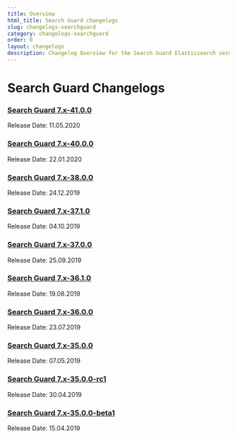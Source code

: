 ```yaml
---
title: Overview
html_title: Search Guard changelogs
slug: changelogs-searchguard
category: changelogs-searchguard
order: 0
layout: changelogs
description: Changelog Overview for the Search Guard Elasticsearch security plugin. Protect your data from any unauthorized access.
---
```


<!--- Copyright 2020 floragunn GmbH -->

# Search Guard Changelogs

### [Search Guard 7.x-41.0.0](../_changelogs/changelog_searchguard_7_x_41_0_0.md)

Release Date: 11.05.2020

### [Search Guard 7.x-40.0.0](../_changelogs/changelog_searchguard_7_x_40_0_0.md)

Release Date: 22.01.2020

### [Search Guard 7.x-38.0.0](../_changelogs/changelog_searchguard_7_x_38_0_0.md)

Release Date: 24.12.2019

### [Search Guard 7.x-37.1.0](../_changelogs/changelog_searchguard_7_x_37_1_0.md)

Release Date: 04.10.2019

### [Search Guard 7.x-37.0.0](../_changelogs/changelog_searchguard_7_x_37_0_0.md)

Release Date: 25.09.2019

### [Search Guard 7.x-36.1.0](../_changelogs/changelog_searchguard_7_x_36_1_0.md)

Release Date: 19.08.2019

### [Search Guard 7.x-36.0.0](../_changelogs/changelog_searchguard_7_x_36_0_0.md)

Release Date: 23.07.2019

### [Search Guard 7.x-35.0.0](../_changelogs/changelog_searchguard_7_x_35_0_0.md)

Release Date: 07.05.2019

### [Search Guard 7.x-35.0.0-rc1](../_changelogs/changelog_searchguard_7_x_35_0_0_rc1.md)

Release Date: 30.04.2019

### [Search Guard 7.x-35.0.0-beta1](../_changelogs/changelog_searchguard_7_x_35_0_0_beta1.md)

Release Date: 15.04.2019

